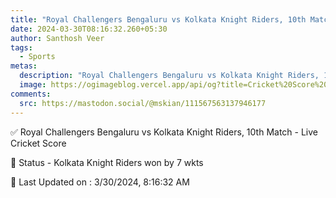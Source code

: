 ```yaml
---
title: "Royal Challengers Bengaluru vs Kolkata Knight Riders, 10th Match - Live Cricket Score"
date: 2024-03-30T08:16:32.260+05:30
author: Santhosh Veer
tags:
  - Sports
metas:
  description: "Royal Challengers Bengaluru vs Kolkata Knight Riders, 10th Match - Live Cricket Score - Kolkata Knight Riders won by 7 wkts"
  image: https://ogimageblog.vercel.app/api/og?title=Cricket%20Score%20%F0%9F%8F%8F
comments:
  src: https://mastodon.social/@mskian/111567563137946177
---
```


✅ Royal Challengers Bengaluru vs Kolkata Knight Riders, 10th Match - Live Cricket Score

📑 Status - Kolkata Knight Riders won by 7 wkts

<!--more-->

📝 Last Updated on : 3/30/2024, 8:16:32 AM
